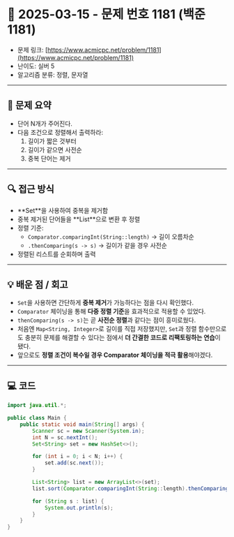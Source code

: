 # 📅 2025-03-15 - 문제 번호 1181 (백준 1181)

<!-- 문제 링크 -->
- 문제 링크: [https://www.acmicpc.net/problem/1181](https://www.acmicpc.net/problem/1181)
- 난이도: 실버 5
- 알고리즘 분류: 정렬, 문자열

---

## 📌 문제 요약
- 단어 N개가 주어진다.
- 다음 조건으로 정렬해서 출력하라:
    1. 길이가 짧은 것부터
    2. 길이가 같으면 사전순
    3. 중복 단어는 제거

---

## 🔍 접근 방식
- **Set<String>**을 사용하여 중복을 제거함
- 중복 제거된 단어들을 **List<String>**으로 변환 후 정렬
- 정렬 기준:
    - `Comparator.comparingInt(String::length)` → 길이 오름차순
    - `.thenComparing(s -> s)` → 길이가 같을 경우 사전순
- 정렬된 리스트를 순회하며 출력

---

## 💡 배운 점 / 회고
- `Set`을 사용하면 간단하게 **중복 제거**가 가능하다는 점을 다시 확인했다.
- `Comparator` 체이닝을 통해 **다중 정렬 기준**을 효과적으로 적용할 수 있었다.
- `thenComparing(s -> s)`는 곧 **사전순 정렬**과 같다는 점이 흥미로웠다.
- 처음엔 `Map<String, Integer>`로 길이를 직접 저장했지만, `Set`과 정렬 함수만으로도 충분히 문제를 해결할 수 있다는 점에서 **더 간결한 코드로 리팩토링하는 연습**이 됐다.
- 앞으로도 **정렬 조건이 복수일 경우 Comparator 체이닝을 적극 활용**해야겠다.

---

## 💻 코드
```java
import java.util.*;

public class Main {
    public static void main(String[] args) {
        Scanner sc = new Scanner(System.in);
        int N = sc.nextInt();
        Set<String> set = new HashSet<>();

        for (int i = 0; i < N; i++) {
            set.add(sc.next());
        }

        List<String> list = new ArrayList<>(set);
        list.sort(Comparator.comparingInt(String::length).thenComparing(s -> s));

        for (String s : list) {
            System.out.println(s);
        }
    }
}
